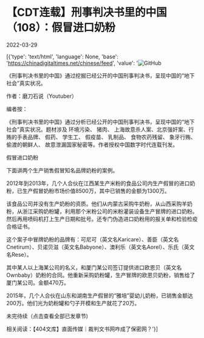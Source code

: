 # 【CDT连载】刑事判决书里的中国（108）：假冒进口奶粉

2022-03-29

[{'type': 'text/html', 'language': None, 'base': 'https://chinadigitaltimes.net/chinese/feed', 'value': '![GitHub](https://chinadigitaltimes.net/chinese/files/2021/09/刑事判决书里的中国-791x1024.jpg)



《刑事判决书里的中国》通过挖掘已经公开的中国刑事判决书，呈现中国的“地下社会”真实状况。 

作者：磨刀石说（Youtuber）



编者按：

《刑事判决书里的中国》通过分析已经公开的中国刑事判决书，呈现中国的“地下社会”真实状况。题材涉及 环境污染、 猪肉、 上海故意杀人案、北京强奸案、行贿的手表品牌、 假药、 学生工、 假疫苗、 乳制品、 食物农药残留、 象牙行贿、 偷渡的朝鲜人、 故意泄漏国家秘密等。作者授权中国数字时代连载刊发。



假冒进口奶粉

下面讲两个生产销售假冒知名品牌奶粉的案例。

2012年到2013年，几个人合伙在江西某生产米粉的食品公司内生产假冒的进口奶粉，已生产假冒奶粉市场价值8500万，其中已销售的金额为1300万。

该食品公司并没有生产奶粉的资质。他们从内蒙古采购牛奶粉，从山西采购羊奶粉，从浙江采购奶粉罐，利用那个米粉公司的米粉灌装设备生产冒牌的进口奶粉。然后再用喷码机打上生产日期和批号。还专门伪造进口奶粉用的报关单和检验检疫合格证书。

这个案子中冒牌奶粉的品牌有：可尼可（英文名Karicare）、善臣（英文名Cnetirum）、贝诺贝滋（英文名Babyone）、澳利乐（英文名Aorel）、乐氏（英文名Rese）。

其中某人以上海某公司的名义，和厦门某公司签订提供进口欧恩贝（英文名Ownbaby）奶粉的合同。他重新采购奶粉罐，生产冒牌的欧恩贝奶粉，销售给了厦门某公司。金额470万。

2015年，几个人合伙在山东和湖南生产假冒的“雅培”婴幼儿奶粉，已销售金额达200万。他们光为奶粉罐和勺子开模和生产就花了20万。

未完待续（点击查看全部已发章节)

相关阅读：【404文库】直面传媒｜裁判文书网咋成了保密网？'}]
